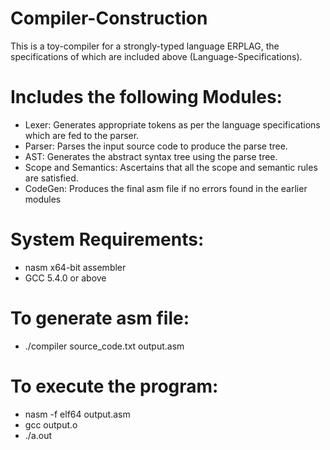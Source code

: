 # Compiler-Construction
This is a toy-compiler for a strongly-typed language ERPLAG, the specifications of which are included above (Language-Specifications).

# Includes the following Modules:
- Lexer: Generates appropriate tokens as per the language specifications which are fed to the parser.
- Parser: Parses the input source code to produce the parse tree.
- AST: Generates the abstract syntax tree using the parse tree.
- Scope and Semantics: Ascertains that all the scope and semantic rules are satisfied.
- CodeGen: Produces the final asm file if no errors found in the earlier modules

# System Requirements:
- nasm x64-bit assembler
- GCC 5.4.0 or above

# To generate asm file:
- ./compiler source_code.txt output.asm

# To execute the program:
- nasm -f elf64 output.asm
- gcc output.o
- ./a.out
